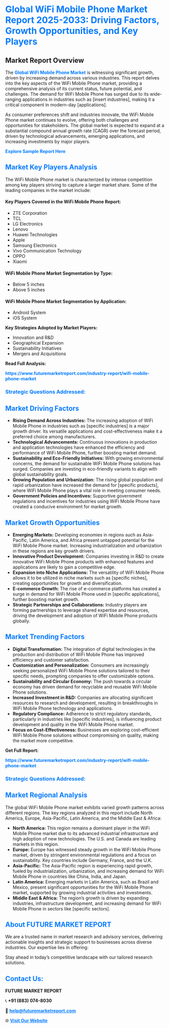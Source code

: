 <h1 style="color: #007BFF;">Global WiFi Mobile Phone Market Report 2025-2033: Driving Factors, Growth Opportunities, and Key Players</h1>

<section id="overview">
<h2>Market Report Overview</h2>
<p>The <a href="https://www.futuremarketreport.com/industry-report/wifi-mobile-phone-market" style="color: #007BFF; text-decoration: none;"><strong>Global WiFi Mobile Phone Market</strong></a> is witnessing significant growth, driven by increasing demand across various industries. This report delves into the key aspects of the WiFi Mobile Phone market, providing a comprehensive analysis of its current status, future potential, and challenges. The demand for WiFi Mobile Phone has surged due to its wide-ranging applications in industries such as [insert industries], making it a critical component in modern-day [applications].</p>
<p>As consumer preferences shift and industries innovate, the WiFi Mobile Phone market continues to evolve, offering both challenges and opportunities for stakeholders. The global market is expected to expand at a substantial compound annual growth rate (CAGR) over the forecast period, driven by technological advancements, emerging applications, and increasing investments by major players.</p>
</section>

<section id="overview">
<p><a href="https://www.futuremarketreport.com/request-sample/reportId=41467" style="color: #007BFF; text-decoration: none;"><strong>Explore Sample Report Here</strong></a></p>
</section>

<section id="key-players">
<h2 style="color: #007BFF;">Market Key Players Analysis</h2>
<p>The WiFi Mobile Phone market is characterized by intense competition among key players striving to capture a larger market share. Some of the leading companies in the market include:</p>
<h4>Key Players Covered in the WiFi Mobile Phone Report:</h4>
<ul><li>ZTE Corporation</li><li>TCL</li><li>LG Electronics</li><li>Lenovo</li><li>Huawei Technologies</li><li>Apple</li><li>Samsung Electronics</li><li>Vivo Communication Technology</li><li>OPPO</li><li>Xiaomi</li></ul>
<h4>WiFi Mobile Phone Market Segmentation by Type:</h4>
<ul><li>Below 5 inches</li><li>Above 5 inches</li></ul>

<h4>WiFi Mobile Phone Market Segmentation by Application:</h4>
<ul><li>Android System</li><li>iOS System</li></ul>
<p><strong>Key Strategies Adopted by Market Players:</strong></p>
<ul>
<li>Innovation and R&D</li>
<li>Geographical Expansion</li>
<li>Sustainability Initiatives</li>
<li>Mergers and Acquisitions</li>
</ul>
</section>

<section>
<p><strong>Read Full Analysis: </strong></p><a href="https://www.futuremarketreport.com/industry-report/wifi-mobile-phone-market" style="color: #007BFF; text-decoration: none;"><strong>https://www.futuremarketreport.com/industry-report/wifi-mobile-phone-market</strong></a>
<h3 style="color: #007BFF;">Strategic Questions Addressed:</h3>
</section>

<section id="driving-factors">
<h2 style="color: #007BFF;">Market Driving Factors</h2>
<ul>
<li><strong>Rising Demand Across Industries:</strong> The increasing adoption of WiFi Mobile Phone in industries such as [specific industries] is a major growth driver. Its versatile applications and cost-effectiveness make it a preferred choice among manufacturers.</li>
<li><strong>Technological Advancements:</strong> Continuous innovations in production and application technologies have enhanced the efficiency and performance of WiFi Mobile Phone, further boosting market demand.</li>
<li><strong>Sustainability and Eco-Friendly Initiatives:</strong> With growing environmental concerns, the demand for sustainable WiFi Mobile Phone solutions has surged. Companies are investing in eco-friendly variants to align with global sustainability goals.</li>
<li><strong>Growing Population and Urbanization:</strong> The rising global population and rapid urbanization have increased the demand for [specific products], where WiFi Mobile Phone plays a vital role in meeting consumer needs.</li>
<li><strong>Government Policies and Incentives:</strong> Supportive government regulations and incentives for industries using WiFi Mobile Phone have created a conducive environment for market growth.</li>
</ul>
</section>

<section id="growth-opportunities">
<h2 style="color: #007BFF;">Market Growth Opportunities</h2>
<ul>
<li><strong>Emerging Markets:</strong> Developing economies in regions such as Asia-Pacific, Latin America, and Africa present untapped potential for the WiFi Mobile Phone market. Increasing industrialization and urbanization in these regions are key growth drivers.</li>
<li><strong>Innovative Product Development:</strong> Companies investing in R&D to create innovative WiFi Mobile Phone products with enhanced features and applications are likely to gain a competitive edge.</li>
<li><strong>Expansion into Niche Applications:</strong> The versatility of WiFi Mobile Phone allows it to be utilized in niche markets such as [specific niches], creating opportunities for growth and diversification.</li>
<li><strong>E-commerce Growth:</strong> The rise of e-commerce platforms has created a surge in demand for WiFi Mobile Phone used in [specific applications], further boosting market growth.</li>
<li><strong>Strategic Partnerships and Collaborations:</strong> Industry players are forming partnerships to leverage shared expertise and resources, driving the development and adoption of WiFi Mobile Phone products globally.</li>
</ul>
</section>

<section id="trending-factors">
<h2 style="color: #007BFF;">Market Trending Factors</h2>
<ul>
<li><strong>Digital Transformation:</strong> The integration of digital technologies in the production and distribution of WiFi Mobile Phone has improved efficiency and customer satisfaction.</li>
<li><strong>Customization and Personalization:</strong> Consumers are increasingly seeking personalized WiFi Mobile Phone solutions tailored to their specific needs, prompting companies to offer customizable options.</li>
<li><strong>Sustainability and Circular Economy:</strong> The push towards a circular economy has driven demand for recyclable and reusable WiFi Mobile Phone solutions.</li>
<li><strong>Increased Investment in R&D:</strong> Companies are allocating significant resources to research and development, resulting in breakthroughs in WiFi Mobile Phone technology and applications.</li>
<li><strong>Regulatory Compliance:</strong> Adherence to strict regulatory standards, particularly in industries like [specific industries], is influencing product development and quality in the WiFi Mobile Phone market.</li>
<li><strong>Focus on Cost-Effectiveness:</strong> Businesses are exploring cost-efficient WiFi Mobile Phone solutions without compromising on quality, making the market more competitive.</li>
</ul>
</section>

<section>
<p><strong>Get Full Report: </strong></p><a href="https://www.futuremarketreport.com/industry-report/wifi-mobile-phone-market" style="color: #007BFF; text-decoration: none;"><strong>https://www.futuremarketreport.com/industry-report/wifi-mobile-phone-market</strong></a>
<h3 style="color: #007BFF;">Strategic Questions Addressed:</h3>
</section>


<section id="regional-analysis">
<h2 style="color: #007BFF;">Market Regional Analysis</h2>
<p>The global WiFi Mobile Phone market exhibits varied growth patterns across different regions. The key regions analyzed in this report include North America, Europe, Asia-Pacific, Latin America, and the Middle East & Africa:</p>
<ul>
<li><strong>North America:</strong> This region remains a dominant player in the WiFi Mobile Phone market due to its advanced industrial infrastructure and high adoption of new technologies. The U.S. and Canada are leading markets in this region.</li>
<li><strong>Europe:</strong> Europe has witnessed steady growth in the WiFi Mobile Phone market, driven by stringent environmental regulations and a focus on sustainability. Key countries include Germany, France, and the U.K.</li>
<li><strong>Asia-Pacific:</strong> The Asia-Pacific region is experiencing rapid growth, fueled by industrialization, urbanization, and increasing demand for WiFi Mobile Phone in countries like China, India, and Japan.</li>
<li><strong>Latin America:</strong> Emerging markets in Latin America, such as Brazil and Mexico, present significant opportunities for the WiFi Mobile Phone market, supported by growing industrial activities and investments.</li>
<li><strong>Middle East & Africa:</strong> The region’s growth is driven by expanding industries, infrastructure development, and increasing demand for WiFi Mobile Phone in sectors like [specific sectors].</li>
</ul>
</section>

<footer>
<h2 style="color: #007BFF;">About FUTURE MARKET REPORT</h2>
<p>We are a trusted name in market research and advisory services, delivering actionable insights and strategic support to businesses across diverse industries. Our expertise lies in offering:</p>

<p>Stay ahead in today’s competitive landscape with our tailored research solutions.</p>

<h2 style="color: #007BFF;">Contact Us:</h2>
<p><strong>FUTURE MARKET REPORT</strong></p>
<p>📞 <strong>+91 (883) 074-8030</strong></p>
<p>📧 <strong><a href="mailto:help@futuremarketreport.com" style="color: #007BFF;">help@futuremarketreport.com</a></strong></p>
<p>🌐 <strong><a href="https://www.futuremarketreport.com/" style="color: #007BFF;">Visit Our Website</a></strong></p>
</footer>